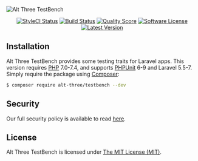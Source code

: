 ![Alt Three TestBench](https://user-images.githubusercontent.com/2829600/71490850-0de16e00-2825-11ea-84ac-bf5c4bc80912.png)

<p align="center">
<a href="https://github.styleci.io/repos/47478560"><img src="https://github.styleci.io/repos/47478560/shield" alt="StyleCI Status"></img></a>
<a href="https://github.com/AltThree/TestBench/actions?query=workflow%3ATests"><img src="https://img.shields.io/github/workflow/status/AltThree/TestBench/Tests?style=flat-square" alt="Build Status"></img></a>
<a href="https://scrutinizer-ci.com/g/AltThree/TestBench"><img src="https://img.shields.io/scrutinizer/g/AltThree/TestBench.svg?style=flat-square" alt="Quality Score"></img></a>
<a href="LICENSE"><img src="https://img.shields.io/badge/license-MIT-brightgreen.svg?style=flat-square" alt="Software License"></img></a>
<a href="https://github.com/AltThree/TestBench/releases"><img src="https://img.shields.io/github/release/AltThree/TestBench.svg?style=flat-square" alt="Latest Version"></img></a>
</p>


## Installation

Alt Three TestBench provides some testing traits for Laravel apps. This version requires [PHP](https://php.net) 7.0-7.4, and supports [PHPUnit](https://phpunit.de/) 6-9 and Laravel 5.5-7. Simply require the package using [Composer](https://getcomposer.org):

```bash
$ composer require alt-three/testbench --dev
```


## Security

Our full security policy is available to read [here](https://github.com/AltThree/TestBench/security/policy).


## License

Alt Three TestBench is licensed under [The MIT License (MIT)](LICENSE).
